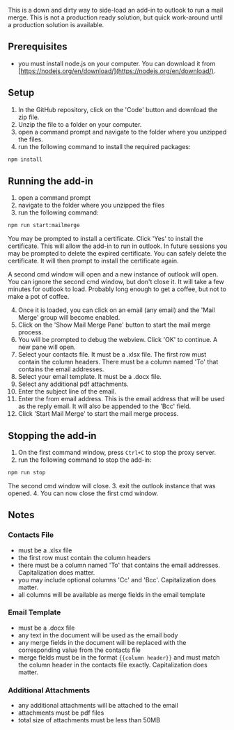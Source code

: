 This is a down and dirty way to side-load an add-in to outlook to run a mail merge.  This is not a production ready solution, but quick work-around until a production solution is available.

## Prerequisites
- you must install node.js on your computer.  You can download it from [https://nodejs.org/en/download/](https://nodejs.org/en/download/).

## Setup
1. In the GitHub repository, click on the 'Code' button and download the zip file.
2. Unzip the file to a folder on your computer.
3. open a command prompt and navigate to the folder where you unzipped the files.
4. run the following command to install the required packages:
```bash
npm install
```

## Running the add-in
1. open a command prompt
2. navigate to the folder where you unzipped the files
3. run the following command:
```bash
npm run start:mailmerge
```
You may be prompted to install a certificate.  Click 'Yes' to install the certificate.  This will allow the add-in to run in outlook.  In future sessions you may be prompted to delete the expired certificate.  You can safely delete the certificate.  It will then prompt to install the certificate again.

A second cmd window will open and a new instance of outlook will open.  You can ignore the second cmd window, but don't close it.  It will take a few minutes for outlook to load.  Probably long enough to get a coffee, but not to make a pot of coffee.

4. Once it is loaded, you can click on an email (any email) and the 'Mail Merge' group will become enabled.
5. Click on the 'Show Mail Merge Pane' button to start the mail merge process.
6. You will be prompted to debug the webview.  Click 'OK' to continue. A new pane will open.
7. Select your contacts file.  It must be a .xlsx file.  The first row must contain the column headers. There must be a column named 'To' that contains the email addresses.
8. Select your email template.  It must be a .docx file.
9. Select any additional pdf attachments.
10. Enter the subject line of the email.
11. Enter the from email address.  This is the email address that will be used as the reply email.  It will also be appended to the 'Bcc' field.
12. Click 'Start Mail Merge' to start the mail merge process.

## Stopping the add-in
1. On the first command window, press `Ctrl+C` to stop the proxy server.
2. run the following command to stop the add-in:
```bash
npm run stop
```
The second cmd window will close.
3. exit the outlook instance that was opened.
4. You can now close the first cmd window.

## Notes
### Contacts File
- must be a .xlsx file
- the first row must contain the column headers
- there must be a column named 'To' that contains the email addresses. Capitalization does matter.
- you may include optional columns 'Cc' and 'Bcc'.  Capitalization does matter.
- all columns will be available as merge fields in the email template
### Email Template
- must be a .docx file
- any text in the document will be used as the email body
- any merge fields in the document will be replaced with the corresponding value from the contacts file
- merge fields must be in the format `{{column header}}` and must match the column header in the contacts file exactly.  Capitalization does matter.
### Additional Attachments
- any additional attachments will be attached to the email
- attachments must be pdf files
- total size of attachments must be less than 50MB


